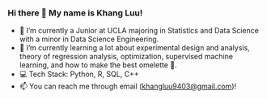 ### Hi there 👋 My name is Khang Luu!

- 🔭 I’m currently a Junior at UCLA majoring in Statistics and Data Science with a minor in Data Science Engineering.
- 🌱 I’m currently learning a lot about experimental design and analysis, theory of regression analysis, optimization, supervised machine learning, and how to make the best omelette 🥚.
- 💻 Tech Stack: Python, R, SQL, C++
- 📫 You can reach me through email (khangluu9403@gmail.com)!
